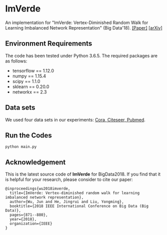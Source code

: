 # ImVerde
An implementation for "ImVerde: Vertex-Diminished Random Walk for Learning Imbalanced Network Representation" (Big Data'18). [[Paper]](https://ieeexplore.ieee.org/document/8622603) [[arXiv]](https://arxiv.org/pdf/1804.09222.pdf)

## Environment Requirements
The code has been tested under Python 3.6.5. The required packages are as follows:
* tensorflow == 1.12.0
* numpy == 1.15.4
* scipy == 1.1.0
* sklearn == 0.20.0
* networkx == 2.3

## Data sets
We used four data sets in our experiments: [Cora, Citeseer, Pubmed](https://github.com/tkipf/gcn/tree/master/gcn/data).

## Run the Codes
```
python main.py
```

## Acknowledgement
This is the latest source code of **ImVerde** for BigData2018. If you find that it is helpful for your research, please consider to cite our paper:

```
@inproceedings{wu2018imverde,
  title={ImVerde: Vertex-diminished random walk for learning imbalanced network representation},
  author={Wu, Jun and He, Jingrui and Liu, Yongming},
  booktitle={2018 IEEE International Conference on Big Data (Big Data)},
  pages={871--880},
  year={2018},
  organization={IEEE}
}
```
